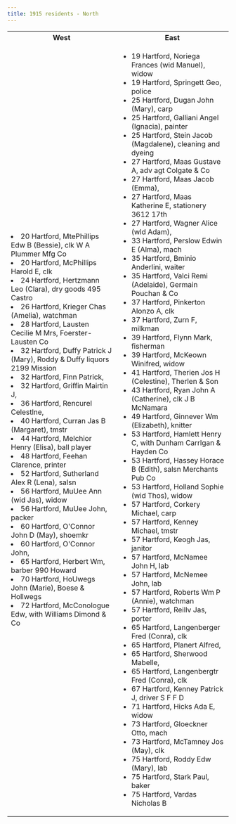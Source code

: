```yaml
---
title: 1915 residents - North
---
```


<table>
<tr><th>West</th><th>East</th></tr>
<tr><td>


<li> 20 Hartford, MtePhillips Edw B (Bessie), clk W A Plummer Mfg Co</li> 
<li> 20 Hartford, McPhillips Harold E, clk</li> 
<li> 24 Hartford, Hertzmann Leo (Clara), dry goods 495 Castro</li> 
<li> 26 Hartford, Krieger Chas (Amelia), watchman</li> 
<li> 28 Hartford, Lausten Cecilie M Mrs, Foerster-Lausten Co</li> 
<li> 32 Hartford, Duffy Patrick J (Mary), Roddy & Duffy liquors 2199 Mission</li> 
<li> 32 Hartford, Finn Patrick, </li> 
<li> 32 Hartford, Griffin Mairtin J, </li> 
<li> 36 Hartford, Rencurel Celestlne, </li> 
<li> 40 Hartford, Curran Jas B (Margaret), tmstr</li> 
<li> 44 Hartford, Melchior Henry (Elisa), ball player</li> 
<li> 48 Hartford, Feehan Clarence, printer</li> 
<li> 52 Hartford, Sutherland Alex R (Lena), salsn</li> 
<li> 56 Hartford, MuUee Ann (wid Jas), widow</li> 
<li> 56 Hartford, MuUee John, packer</li> 
<li> 60 Hartford, O'Connor John D (May), shoemkr</li> 
<li> 60 Hartford, O'Connor John, </li> 
<li> 65 Hartford, Herbert Wm, barber 990 Howard</li> 
<li> 70 Hartford, HoUwegs John (Marie), Boese & Hollwegs</li> 
<li> 72 Hartford, McConologue Edw, with Williams Dimond & Co</li>
</ul>

</td>
<td>

<ul>
<li> 19 Hartford, Noriega Frances (wid Manuel), widow  </li> 
<li> 19 Hartford, Springett Geo, police</li> 
<li> 25 Hartford, Dugan John (Mary), carp</li> 
<li> 25 Hartford, Galliani Angel (Ignacia), painter</li> 
<li> 25 Hartford, Stein Jacob (Magdalene), cleaning and dyeing</li> 
<li> 27 Hartford, Maas Gustave A, adv agt Colgate & Co</li> 
<li> 27 Hartford, Maas Jacob (Emma), </li> 
<li> 27 Hartford, Maas Katherine E, stationery 3612 17th</li> 
<li> 27 Hartford, Wagner Alice (wld Adam), </li> 
<li> 33 Hartford, Perslow Edwin E (Alma), mach</li> 
<li> 35 Hartford, Bminio Anderlini, waiter</li> 
<li> 35 Hartford, Valci Remi (Adelaide), Germain Pouchan & Co</li> 
<li> 37 Hartford, Pinkerton Alonzo A, clk</li> 
<li> 37 Hartford, Zurn F, milkman</li> 
<li> 39 Hartford, Flynn Mark, fisherman</li> 
<li> 39 Hartford, McKeown Winifred, widow</li> 
<li> 41 Hartford, Therien Jos H (Celestine), Therlen & Son</li> 
<li> 43 Hartford, Ryan John A (Catherine), clk J B McNamara</li> 
<li> 49 Hartford, Ginnever Wm (Elizabeth), knitter</li> 
<li> 53 Hartford, Hamlett Henry C, with Dunham Carrlgan & Hayden Co</li> 
<li> 53 Hartford, Hassey Horace B (Edith), salsn Merchants Pub Co</li> 
<li> 53 Hartford, Holland Sophie (wid Thos), widow</li> 
<li> 57 Hartford, Corkery Michael, carp</li> 
<li> 57 Hartford, Kenney Michael, tmstr</li> 
<li> 57 Hartford, Keogh Jas, janitor</li> 
<li> 57 Hartford, McNamee John H, lab</li> 
<li> 57 Hartford, McNemee John, lab</li> 
<li> 57 Hartford, Roberts Wm P (Annie), watchman</li> 
<li> 57 Hartford, Reillv Jas, porter</li> 
<li> 65 Hartford, Langenberger Fred (Conra), clk</li> 
<li> 65 Hartford, Planert Alfred, </li> 
<li> 65 Hartford, Sherwood Mabelle, </li> 
<li> 65 Hartford, Langenbergtr Fred (Conra), clk</li> 
<li> 67 Hartford, Kenney Patrick J, driver S F F D</li> 
<li> 71 Hartford, Hicks Ada E, widow</li> 
<li> 73 Hartford, Gloeckner Otto, mach</li> 
<li> 73 Hartford, McTamney Jos (May), clk</li> 
<li> 75 Hartford, Roddy Edw (Mary), lab</li> 
<li> 75 Hartford, Stark Paul, baker</li> 
<li> 75 Hartford, Vardas Nicholas B</li> 
</ul>

</td>
</tr>
</table>




